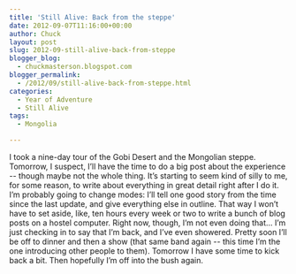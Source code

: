 ```yaml
---
title: 'Still Alive: Back from the steppe'
date: 2012-09-07T11:16:00+00:00
author: Chuck
layout: post
slug: 2012-09-still-alive-back-from-steppe
blogger_blog:
  - chuckmasterson.blogspot.com
blogger_permalink:
  - /2012/09/still-alive-back-from-steppe.html
categories:
  - Year of Adventure
  - Still Alive
tags:
  - Mongolia

---
```

I took a nine-day tour of the Gobi Desert and the Mongolian steppe. Tomorrow, I
suspect, I’ll have the time to do a big post about the experience -- though
maybe not the whole thing. It’s starting to seem kind of silly to me, for some
reason, to write about everything in great detail right after I do it. I’m
probably going to change modes: I’ll tell one good story from the time since
the last update, and give everything else in outline. That way I won’t have to
set aside, like, ten hours every week or two to write a bunch of blog posts on
a hostel computer. Right now, though, I’m not even doing that… I’m just
checking in to say that I’m back, and I’ve even showered. Pretty soon I’ll be
off to dinner and then a show (that same band again -- this time I’m the one
introducing other people to them). Tomorrow I have some time to kick back a
bit. Then hopefully I’m off into the bush again.
